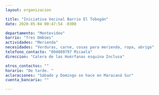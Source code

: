 ```yaml
---
layout: organizacion

title: "Iniciativa Vecinal Barrio El Tobogán"
date: 2020-05-04 00:47:54 -0300

departamento: "Montevideo"
barrio: "Tres Ombúes"
actividades: "Merienda"
necesidades: "Verduras, carne, cosas para merienda, ropa, abrigo"
telefono_contacto: "094889797 Micaela"
direccion: "Calera de las Huérfanas esquina Inclusa"

otros_contactos: ""
horario: "De tarde. "
aclaraciones: "Sábado y Domingo se hace en Maracaná Sur"
cuenta_bancaria: ""

---
```

